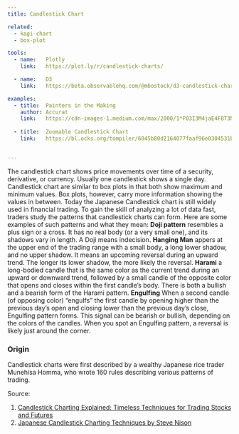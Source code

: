 ```yaml
---
title: Candlestick Chart

related:
  - kagi-chart
  - box-plot

tools:
  - name:   Plotly
    link:   https://plot.ly/r/candlestick-charts/

  - name:   D3
    link:   https://beta.observablehq.com/@mbostock/d3-candlestick-chart

examples:
  - title:  Painters in the Making 
    author: Accurat
    link:   https://cdn-images-1.medium.com/max/2000/1*P03I3M4jaE4F8T3N67G39w.jpeg
    
  - title:  Zoomable Candlestick Chart
    link:   https://bl.ocks.org/tompiler/6045b80d2164077faaf96e0304531bba


---
```

The candlestick chart shows price movements over time of a security, derivative, or currency. Usually one candlestick shows a single day.
Candlestick chart are similar to box plots in that both show maximum and minimum values. Box plots, however, carry more information showing the values in between. Today the Japanese Candlestick chart is still widely used in financial trading. To gain the skill of analyzing a lot of data fast, traders study the patterns that candlestick charts can form. Here are some examples of such patterns and what they mean:
**Doji pattern** resembles a plus sign or a cross. It has no real body (or a very small one), and its shadows vary in length. A Doji means indecision.
**Hanging Man** appers at the upper end of the trading range with a small body, a long lower shadow, and no upper shadow. It means an upcoming reversal during an upward trend. The longer its lower shadow, the more likely the reversal.
**Harami** a long-bodied candle that is the same color as the current trend during an upward or downward trend, followed by a small candle of the opposite color that opens and closes within the first candle’s body. There is both a bullish and a bearish form of the Harami pattern.
**Engulfing** When a second candle (of opposing color) “engulfs” the first candle by opening higher than the previous day’s open and closing lower than the previous day’s close, Engulfing pattern forms. This signal can be bearish or bullish, depending on the colors of the candles. When you spot an Engulfing pattern, a reversal is likely just around the corner.

### Origin
Candlestick charts were first described by a wealthy Japanese rice trader Munehisa Homma, who wrote 160 rules describing various patterns of trading.

<!--more-->

Source:
1. [Candlestick Charting Explained: Timeless Techniques for Trading Stocks and Futures](http://wordpress1.rm7mills.com/notasaham/wp-content/uploads/sites/3/2017/08/Candlestick-Charting-Explained-Gregory-Morris.pdf)
2. [Japanese Candlestick Charting Techniques by Steve Nison](https://www.forexfactory.com/attachment.php/2269015?attachmentid=2269015&d=1492350521)
